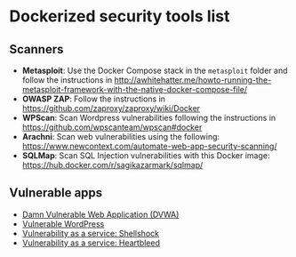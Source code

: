 # Dockerized security tools list

## Scanners

* __Metasploit__: Use the Docker Compose stack in the `metasploit` folder
and follow the instructions in http://awhitehatter.me/howto-running-the-metasploit-framework-with-the-native-docker-compose-file/
* __OWASP ZAP__: Follow the instructions in
https://github.com/zaproxy/zaproxy/wiki/Docker
* __WPScan__: Scan Wordpress vulnerabilities following the instructions in
https://github.com/wpscanteam/wpscan#docker
* __Arachni__: Scan web vulnerabilities using the following:
https://www.newcontext.com/automate-web-app-security-scanning/
* __SQLMap__: Scan SQL Injection vulnerabilities with this Docker image:
https://hub.docker.com/r/sagikazarmark/sqlmap/

## Vulnerable apps

* [Damn Vulnerable Web Application (DVWA)](https://hub.docker.com/r/citizenstig/dvwa/)
* [Vulnerable WordPress](https://hub.docker.com/r/wpscanteam/vulnerablewordpress/)
* [Vulnerability as a service: Shellshock](https://hub.docker.com/r/hmlio/vaas-cve-2014-6271/)
* [Vulnerability as a service: Heartbleed](https://hub.docker.com/r/hmlio/vaas-cve-2014-0160/)
